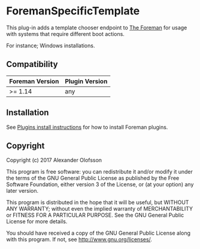 # ForemanSpecificTemplate

This plug-in adds a template chooser endpoint to [The Foreman](https://theforeman.org/) for usage with systems that require different boot actions.

For instance; Windows installations.

## Compatibility

| Foreman Version | Plugin Version |
| --------------- | -------------- |
| >= 1.14         | any            |

## Installation

See [Plugins install instructions](https://theforeman.org/plugins/)
for how to install Foreman plugins.

## Copyright

Copyright (c) 2017 Alexander Olofsson

This program is free software: you can redistribute it and/or modify
it under the terms of the GNU General Public License as published by
the Free Software Foundation, either version 3 of the License, or
(at your option) any later version.

This program is distributed in the hope that it will be useful,
but WITHOUT ANY WARRANTY; without even the implied warranty of
MERCHANTABILITY or FITNESS FOR A PARTICULAR PURPOSE.  See the
GNU General Public License for more details.

You should have received a copy of the GNU General Public License
along with this program.  If not, see <http://www.gnu.org/licenses/>.

